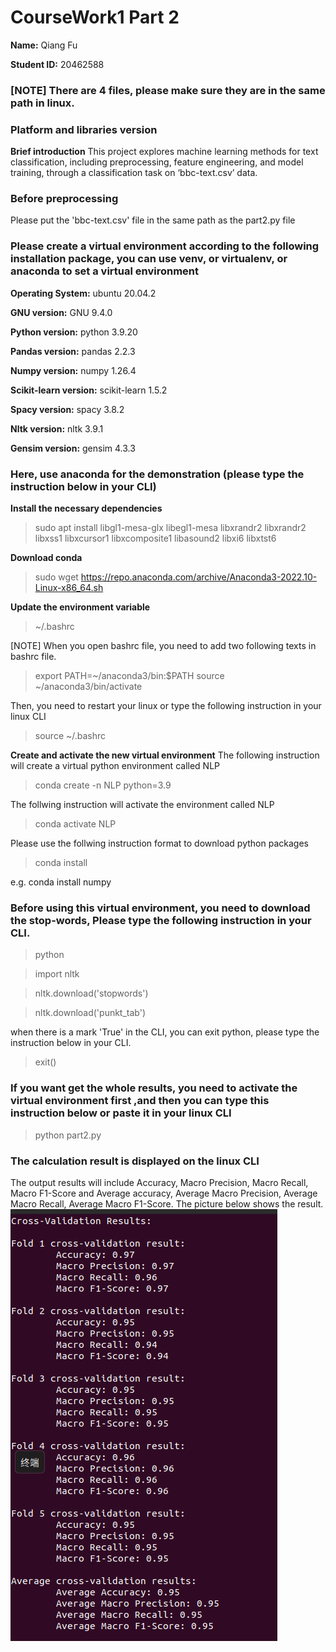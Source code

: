 # CourseWork1 Part 2

**Name:** Qiang Fu

**Student ID:** 20462588

### [NOTE] There are 4 files, please make sure they are in the same path in linux.

### Platform and libraries version

**Brief introduction**
This project explores machine learning methods for text classification, including preprocessing, feature engineering, and model training, through a classification task on ‘bbc-text.csv’ data.

### Before preprocessing
Please put the 'bbc-text.csv' file in the same path as the part2.py file

### Please create a virtual environment according to the following installation package, you can use venv, or virtualenv, or anaconda to set a virtual environment

**Operating System:** ubuntu 20.04.2

**GNU version:** GNU 9.4.0

**Python version:** python 3.9.20
 
**Pandas version:** pandas 2.2.3

**Numpy version:** numpy 1.26.4

**Scikit-learn version:** scikit-learn 1.5.2

**Spacy version:** spacy 3.8.2

**Nltk version:** nltk 3.9.1

**Gensim version:** gensim 4.3.3

### Here, use anaconda for the demonstration (please type the instruction below in your CLI)

**Install the necessary dependencies**
>sudo apt install libgl1-mesa-glx libegl1-mesa libxrandr2 libxrandr2 libxss1 libxcursor1 libxcomposite1 libasound2 libxi6 libxtst6

**Download conda**
>sudo wget https://repo.anaconda.com/archive/Anaconda3-2022.10-Linux-x86_64.sh

**Update the environment variable**
>~/.bashrc

[NOTE] When you open bashrc file, you need to add two following texts in bashrc file.
>export PATH=~/anaconda3/bin:$PATH
source ~/anaconda3/bin/activate

Then, you need to restart your linux or type the following instruction in your linux CLI
>source ~/.bashrc

**Create and activate the new virtual environment**
The following instruction will create a virtual python environment called NLP
>conda create -n NLP python=3.9

The follwing instruction will activate the environment called NLP
>conda activate NLP

Please use the follwing instruction format to download python packages
>conda install

e.g. conda install numpy

### Before using this virtual environment, you need to download the stop-words, Please type the following instruction in your CLI.
>python

>import nltk

>nltk.download('stopwords')

>nltk.download('punkt_tab')

when there is a mark 'True' in the CLI, you can exit python, please type the instruction below in your CLI.

>exit()

### If you want get the whole results, you need to activate the virtual environment first ,and then you can type this instruction below or paste it in your linux CLI

>python part2.py

### The calculation result is displayed on the linux CLI
The output results will include Accuracy, Macro Precision, Macro Recall, Macro F1-Score and Average accuracy, Average Macro Precision, Average Macro Recall, Average Macro F1-Score. The picture below shows the result.
![result](image-1.png)
